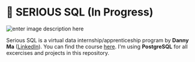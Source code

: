 # :scroll: SERIOUS SQL (**In Progress**)
![enter image description here](https://media-exp1.licdn.com/dms/image/C5616AQF5O1dkN-3QTA/profile-displaybackgroundimage-shrink_350_1400/0/1631419468795?e=1648080000&v=beta&t=0hs2Lc2I3ksdIApH2B_W_vCi1kNRxs9oRyH1Zr68_Jw) 


Serious SQL is a virtual data internship/apprenticeship program by **Danny Ma** ([LinkedIn](https://www.linkedin.com/in/datawithdanny/)). You can find the course [here](https://www.datawithdanny.com/courses/serious-sql).
I'm using **PostgreSQL** for all excercises and projects in this repository.
